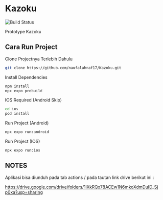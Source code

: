 # Kazoku

![Build Status](https://github.com/naufalahnaf17/Kazoku/actions/workflows/android_build.yml/badge.svg)

Prototype Kazoku

## Cara Run Project

Clone Projectnya Terlebih Dahulu

```bash
git clone https://github.com/naufalahnaf17/Kazoku.git
```

Install Dependencies

```bash
npm install
npx expo prebuild
```

IOS Required (Android Skip)

```bash
cd ios
pod install
```

Run Project (Android)

```bash
npx expo run:android
```

Run Project (IOS)

```bash
npx expo run:ios
```

## NOTES

Aplikasi bisa diunduh pada tab actions / pada tautan link drive berikut ini :

https://drive.google.com/drive/folders/1lXkRQx78ACEw1N6mkoXdmDuID_Sjp0xa?usp=sharing